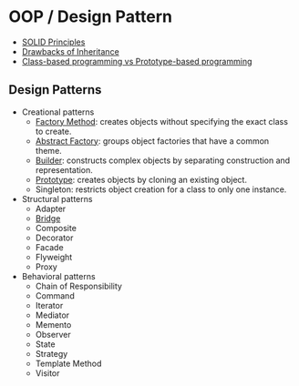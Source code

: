 # OOP / Design Pattern

- [SOLID Principles](solid.md)
- [Drawbacks of Inheritance](drawbacks-of-inheritance.md)
- [Class-based programming vs Prototype-based programming](class-vs-prototype.md)

## Design Patterns

- Creational patterns
  - [Factory Method](creational-factory-method.md): creates objects without specifying the exact class to create.
  - [Abstract Factory](creational-abstract-factory.md): groups object factories that have a common theme.
  - [Builder](creational-builder.md): constructs complex objects by separating construction and representation.
  - [Prototype](creational-prototype.md): creates objects by cloning an existing object.
  - Singleton: restricts object creation for a class to only one instance.
- Structural patterns
  - Adapter
  - [Bridge](bridge.md)
  - Composite
  - Decorator
  - Facade
  - Flyweight
  - Proxy
- Behavioral patterns
  - Chain of Responsibility
  - Command
  - Iterator
  - Mediator
  - Memento
  - Observer
  - State
  - Strategy
  - Template Method
  - Visitor
